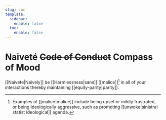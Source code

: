 ```yaml
---
slug: coc
template:
  sidebar:
    enable: false
  toc:
    enable: false
---
```


# Naiveté ~~Code of Conduct~~ Compass of Mood

[[Naivete|Naively]] be [[Harmlessness|sans]] [[malice]][^ex] in all of your interactions thereby maintaining [[equity-parity|parity]].

[^ex]: Examples of [[malice|malice]] include being upset or mildly frustrated, or being ideologically aggressive, such as promoting [[unwoke|sinistral statist ideological]] agenda.

